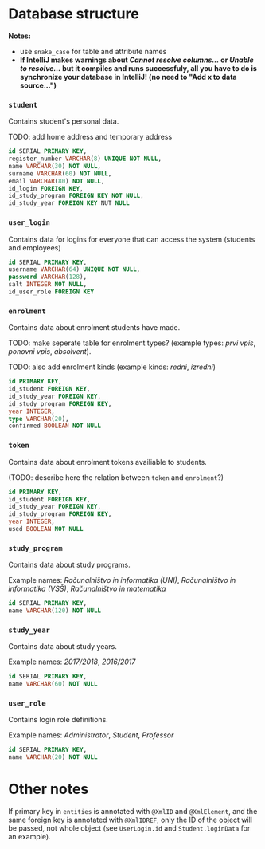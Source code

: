 # Database structure

**Notes:**
* use `snake_case` for table and attribute names
* **If IntelliJ makes warnings about *Cannot resolve columns...* or *Unable to resolve...* but it compiles and runs successfuly, all you have to do is synchronize your database in IntelliJ! (no need to "Add x to data source...")**

### `student`

Contains student's personal data.

TODO: add home address and temporary address
```sql
id SERIAL PRIMARY KEY,
register_number VARCHAR(8) UNIQUE NOT NULL,
name VARCHAR(30) NOT NULL,
surname VARCHAR(60) NOT NULL,
email VARCHAR(80) NOT NULL,
id_login FOREIGN KEY,
id_study_program FOREIGN KEY NOT NULL,
id_study_year FOREIGN KEY NUT NULL
```

### `user_login`

Contains data for logins for everyone that can access the system (students and employees)
```sql
id SERIAL PRIMARY KEY,
username VARCHAR(64) UNIQUE NOT NULL,
password VARCHAR(128),
salt INTEGER NOT NULL,
id_user_role FOREIGN KEY
```

### `enrolment`

Contains data about enrolment students have made.

TODO: make seperate table for enrolment types? (example types: *prvi vpis*, *ponovni vpis*, *absolvent*).

TODO: also add enrolment kinds (example kinds: *redni*, *izredni*)
```sql
id PRIMARY KEY,
id_student FOREIGN KEY,
id_study_year FOREIGN KEY,
id_study_program FOREIGN KEY,
year INTEGER,
type VARCHAR(20),
confirmed BOOLEAN NOT NULL
```

### `token`

Contains data about enrolment tokens availiable to students.

(TODO: describe here the relation between `token` and `enrolment`?)
```sql
id PRIMARY KEY,
id_student FOREIGN KEY,
id_study_year FOREIGN KEY,
id_study_program FOREIGN KEY,
year INTEGER,
used BOOLEAN NOT NULL
```

### `study_program`

Contains data about study programs.

Example names: *Računalništvo in informatika (UNI)*, *Računalništvo in informatika (VSŠ)*, *Računalništvo in matematika*
```sql
id SERIAL PRIMARY KEY,
name VARCHAR(120) NOT NULL
```

### `study_year`

Contains data about study years.

Example names: *2017/2018*, *2016/2017*
```sql
id SERIAL PRIMARY KEY,
name VARCHAR(60) NOT NULL
```

### `user_role`

Contains login role definitions.

Example names: *Administrator*, *Student*, *Professor*
```sql
id SERIAL PRIMARY KEY,
name VARCHAR(20) NOT NULL
```

# Other notes

If primary key in `entities` is annotated with `@XmlID` and `@XmlElement`, and the same foreign key is annotated with `@XmlIDREF`, only the ID of the object will be passed, not whole object (see `UserLogin.id` and `Student.loginData` for an example).
